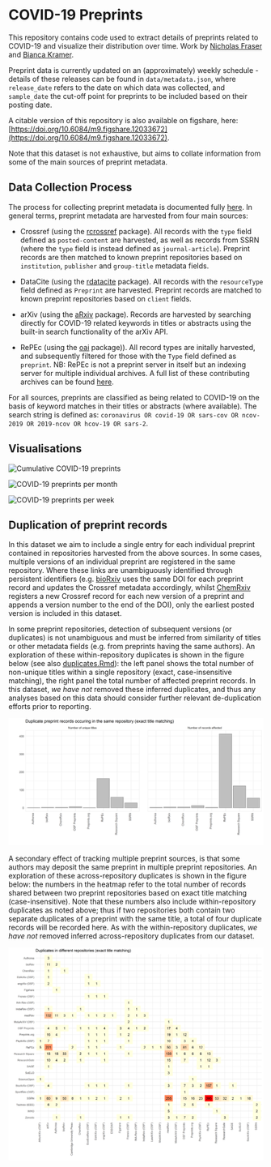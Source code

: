 # COVID-19 Preprints

This repository contains code used to extract details of preprints related to COVID-19 and visualize their distribution over time. Work by [Nicholas Fraser](https://orcid.org/0000-0002-7582-6339) and [Bianca Kramer](https://orcid.org/0000-0002-5965-6560). 

Preprint data is currently updated on an (approximately) weekly schedule - details of these releases can be found in `data/metadata.json`, where `release_date` refers to the date on which data was collected, and `sample_date` the cut-off point for preprints to be included based on their posting date.

A citable version of this repository is also available on figshare, here: [https://doi.org/10.6084/m9.figshare.12033672](https://doi.org/10.6084/m9.figshare.12033672).

Note that this dataset is not exhaustive, but aims to collate information from some of the main sources of preprint metadata.

## Data Collection Process

The process for collecting preprint metadata is documented fully [here](covid19_preprints.md). In general terms, preprint metadata are harvested from four main sources: 

* Crossref (using the [rcrossref](https://github.com/ropensci/rcrossref) package). All records with the `type` field defined as `posted-content` are harvested, as well as records from SSRN (where the `type` field is instead defined as `journal-article`). Preprint records are then matched to known preprint repositories based on `institution`, `publisher` and `group-title` metadata fields.

* DataCite (using the [rdatacite](https://github.com/ropensci/rdatacite) package). All records with the `resourceType` field defined as `Preprint` are harvested.  Preprint records are matched to known preprint repositories based on `client` fields.

* arXiv (using the [aRxiv](https://github.com/ropensci/aRxiv) package). Records are harvested by searching directly for COVID-19 related keywords in titles or abstracts using the built-in search functionality of the arXiv API.

* RePEc (using the [oai](https://github.com/ropensci/oai) package)). All record types are initally harvested, and subsequently filtered for those with the `Type` field defined as `preprint`. NB: RePEc is not a preprint server in itself but an indexing server for multiple individual archives. A full list of these contributing archives can be found [here](https://ideas.repec.org/archives.html).

For all sources, preprints are classified as being related to COVID-19 on the basis of keyword matches in their titles or abstracts (where available). The search string is defined as: `coronavirus OR covid-19 OR sars-cov OR ncov-2019 OR 2019-ncov OR hcov-19 OR sars-2`.

## Visualisations

![Cumulative COVID-19 preprints](outputs/figures/covid19_preprints_day_cumulative_by_month.png)

![COVID-19 preprints per month](outputs/figures/covid19_preprints_month.png)

![COVID-19 preprints per week](outputs/figures/covid19_preprints_week.png)

## Duplication of preprint records

In this dataset we aim to include a single entry for each individual preprint contained in repositories harvested from the above sources. In some cases, multiple versions of an individual preprint are registered in the same repository. Where these links are unambiguously identified through persistent identifiers (e.g. [bioRxiv](https://www.biorxiv.org/) uses the same DOI for each preprint record and updates the Crossref metadata accordingly, whilst [ChemRxiv](https://chemrxiv.org/) registers a new Crossref record for each new version of a preprint and appends a version number to the end of the DOI), only the earliest posted version is included in this dataset.

In some preprint repositories, detection of subsequent versions (or duplicates) is not unambiguous and must be inferred from similarity of titles or other metadata fields (e.g. from preprints having the same authors). An exploration of these within-repository duplicates is shown in the figure below (see also [duplicates.Rmd](duplicates.Rmd)): the left panel shows the total number of non-unique titles within a single repository (exact, case-insensitive matching), the right panel the total number of affected preprint records. In this dataset, *we have not* removed these inferred duplicates, and thus any analyses based on this data should consider further relevant de-duplication efforts prior to reporting.

![Within-repository duplicates](outputs/figures/covid19_preprints_duplicates_within_repository.png)

A secondary effect of tracking multiple preprint sources, is that some authors may deposit the same preprint in multiple preprint repositories. An exploration of these across-repository duplicates is shown in the figure below: the numbers in the heatmap refer to the total number of records shared between two preprint repositories based on exact title matching (case-insensitive). Note that these numbers also include within-repository duplicates as noted above; thus if two repositories both contain two separate duplicates of a preprint with the same title, a total of four duplicate records will be recorded here. As with the within-repository duplicates, *we have not* removed inferred across-repository duplicates from our dataset.

![Across-repository duplicates](outputs/figures/covid19_preprints_duplicates_across_repository.png)